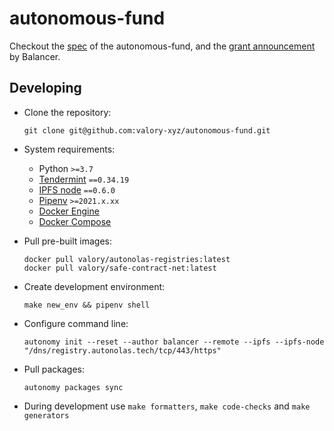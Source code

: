 # autonomous-fund

Checkout the [spec](https://drive.google.com/file/d/1_WuEODpEKV7BR3LMKVLxyZUWjcGhHNRS/view) of the autonomous-fund, and the [grant announcement](https://medium.com/@BalancerGrants/valory-is-building-smart-managed-pools-on-balancer-1b03a2f4cc89) by Balancer. 

## Developing

- Clone the repository:

      git clone git@github.com:valory-xyz/autonomous-fund.git

- System requirements:

    - Python `>=3.7`
    - [Tendermint](https://docs.tendermint.com/master/introduction/install.html) `==0.34.19`
    - [IPFS node](https://docs.ipfs.io/install/command-line/#official-distributions) `==0.6.0`
    - [Pipenv](https://pipenv.pypa.io/en/latest/install/) `>=2021.x.xx`
    - [Docker Engine](https://docs.docker.com/engine/install/)
    - [Docker Compose](https://docs.docker.com/compose/install/)

- Pull pre-built images:

      docker pull valory/autonolas-registries:latest
      docker pull valory/safe-contract-net:latest

- Create development environment:

      make new_env && pipenv shell

- Configure command line:

      autonomy init --reset --author balancer --remote --ipfs --ipfs-node "/dns/registry.autonolas.tech/tcp/443/https"

- Pull packages:

      autonomy packages sync

- During development use `make formatters`, `make code-checks` and `make generators`
